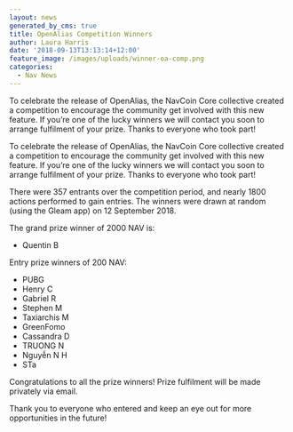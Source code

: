 ```yaml
---
layout: news
generated_by_cms: true
title: OpenAlias Competition Winners
author: Laura Harris
date: '2018-09-13T13:13:14+12:00'
feature_image: /images/uploads/winner-oa-comp.png
categories:
  - Nav News
---
```

To celebrate the release of OpenAlias, the NavCoin Core collective created a competition to encourage the community get involved with this new feature. If you’re one of the lucky winners we will contact you soon to arrange fulfilment of your prize. Thanks to everyone who took part!

To celebrate the release of OpenAlias, the NavCoin Core collective created a competition to encourage the community get involved with this new feature. If you’re one of the lucky winners we will contact you soon to arrange fulfilment of your prize. Thanks to everyone who took part!

There were 357 entrants over the competition period, and nearly 1800 actions performed to gain entries. The winners were drawn at random (using the Gleam app) on 12 September 2018.

The grand prize winner of 2000 NAV is:
 - Quentin B

Entry prize winners of 200 NAV:
- PUBG
- Henry C
- Gabriel R
- Stephen M
- Taxiarchis M
- GreenFomo
- Cassandra D
- TRUONG N
- Nguyễn N H
- STa

Congratulations to all the prize winners! Prize fulfilment will be made privately via email.

Thank you to everyone who entered and keep an eye out for more opportunities  in the future!
